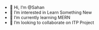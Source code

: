 - 👋 Hi, I’m @Sahan
- 👀 I’m interested in Learn Something New
- 🌱 I’m currently learning MERN
- 💞️ I’m looking to collaborate on ITP Project 

<!---
IT20611156/IT20611156 is a ✨ special ✨ repository because its `README.md` (this file) appears on your GitHub profile.
You can click the Preview link to take a look at your changes.
--->
